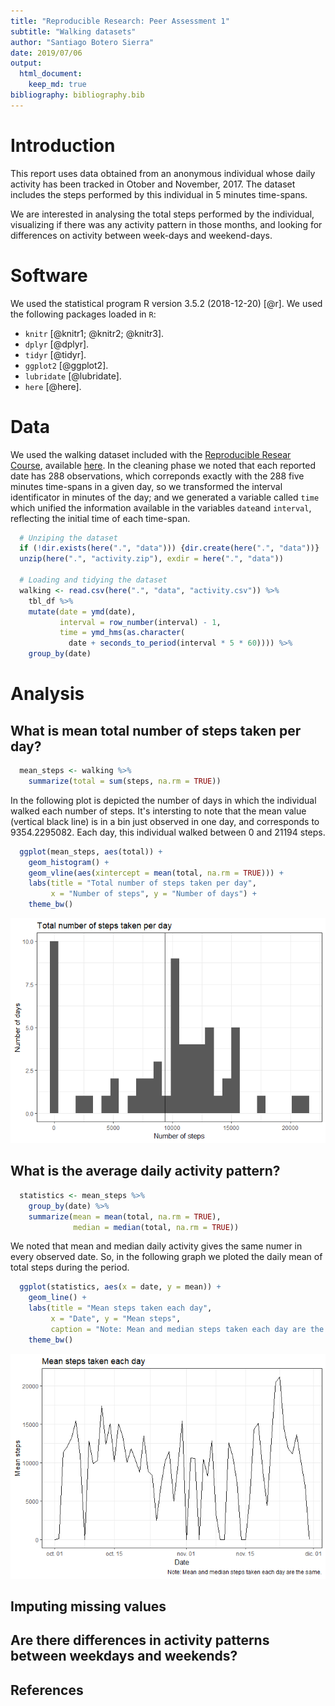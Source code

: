 ```yaml
---
title: "Reproducible Research: Peer Assessment 1"
subtitle: "Walking datasets"
author: "Santiago Botero Sierra"
date: 2019/07/06
output: 
  html_document:
    keep_md: true
bibliography: bibliography.bib
---
```


# Introduction

This report uses data obtained from an anonymous individual whose daily activity
has been tracked in Otober and November, 2017. The dataset includes the steps
performed by this individual in 5 minutes time-spans.

We are interested in analysing the total steps performed by the individual, 
visualizing if there was any activity pattern in those months, and looking for
differences on activity between week-days and weekend-days.

# Software



We used the statistical program R version 3.5.2 (2018-12-20) [@r]. We used the following
packages loaded in `R`:

+ `knitr` [@knitr1; @knitr2; @knitr3].
+ `dplyr` [@dplyr].
+ `tidyr` [@tidyr].
+ `ggplot2` [@ggplot2].
+ `lubridate` [@lubridate].
+ `here` [@here].

# Data

We used the walking dataset included with the [Reproducible Resear Course][1],
available [here][2]. In the cleaning phase we noted that each reported date has
288 observations, which correponds exactly with the 288 five minutes
time-spans in a given day, so we transformed the interval identificator in 
minutes of the day; and we generated a variable called `time` which unified the
information available in the variables `date`and `interval`, reflecting the 
initial time of each time-span.


```r
  # Unziping the dataset
  if (!dir.exists(here(".", "data"))) {dir.create(here(".", "data"))}
  unzip(here(".", "activity.zip"), exdir = here(".", "data"))
  
  # Loading and tidying the dataset
  walking <- read.csv(here(".", "data", "activity.csv")) %>%
    tbl_df %>%
    mutate(date = ymd(date),
           interval = row_number(interval) - 1,
           time = ymd_hms(as.character(
             date + seconds_to_period(interval * 5 * 60)))) %>%
    group_by(date)
```


# Analysis

## What is mean total number of steps taken per day?


```r
  mean_steps <- walking %>%
    summarize(total = sum(steps, na.rm = TRUE))
```

In the following plot is depicted the number of days in which the individual
walked each number of steps. It's intersting to note that the mean value 
(vertical black line) is in a bin just observed in one day, and corresponds to
9354.2295082. Each day, this individual walked
between 0 and 
21194 steps.


```r
  ggplot(mean_steps, aes(total)) + 
    geom_histogram() + 
    geom_vline(aes(xintercept = mean(total, na.rm = TRUE))) +
    labs(title = "Total number of steps taken per day",
         x = "Number of steps", y = "Number of days") + 
    theme_bw()
```

![](PA1_template_files/figure-html/mean_steps_histo-1.png)<!-- -->

## What is the average daily activity pattern?


```r
  statistics <- mean_steps %>% 
    group_by(date) %>%
    summarize(mean = mean(total, na.rm = TRUE),
              median = median(total, na.rm = TRUE))
```



We noted that mean and median daily activity gives the same numer in every
observed date. So, in the following graph we ploted the daily mean of total
steps during the period.


```r
  ggplot(statistics, aes(x = date, y = mean)) +
    geom_line() +
    labs(title = "Mean steps taken each day",
         x = "Date", y = "Mean steps",
         caption = "Note: Mean and median steps taken each day are the same.") +
    theme_bw()
```

![](PA1_template_files/figure-html/mean_steps_line-1.png)<!-- -->


## Imputing missing values



## Are there differences in activity patterns between weekdays and weekends?

## References

[1]: https://www.coursera.org/learn/reproducible-research?
[2]: https://d396qusza40orc.cloudfront.net/repdata%2Fdata%2Factivity.zip
